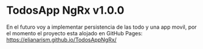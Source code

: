 # TodosApp NgRx v1.0.0 

En el futuro voy a implementar persistencia de las todo y una app movil, por el momento el proyecto
esta alojado en GitHub Pages: https://elianarism.github.io/TodosAppNgRx/